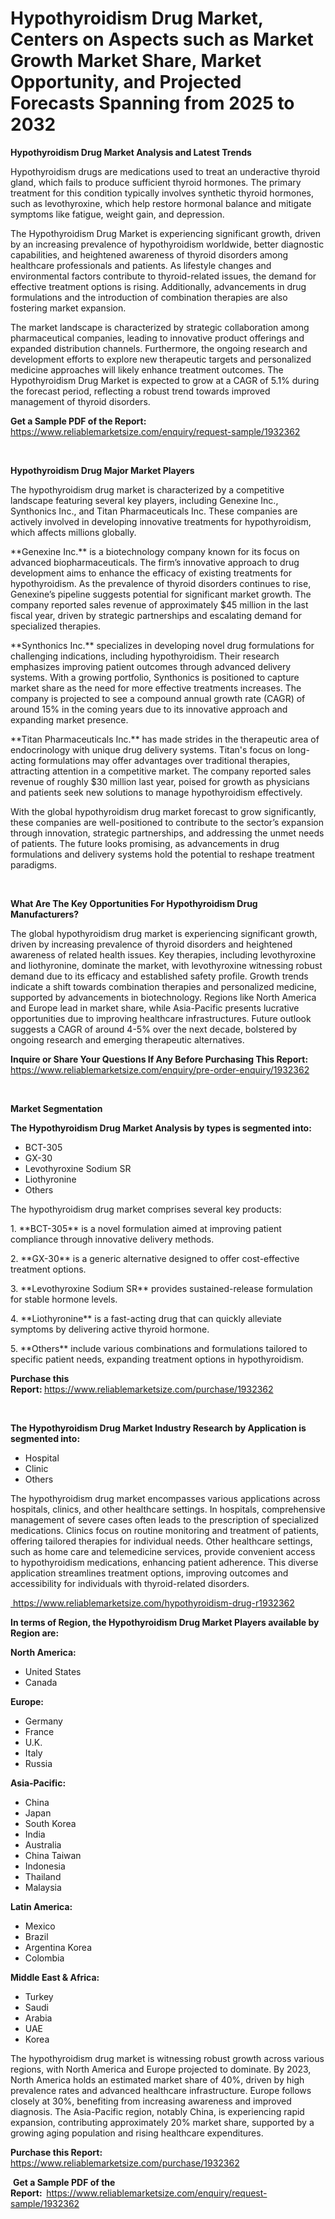 <p><h1>Hypothyroidism Drug Market, Centers on Aspects such as Market Growth Market Share, Market Opportunity, and Projected Forecasts Spanning from 2025 to 2032</h1></p><p><strong>Hypothyroidism Drug Market Analysis and Latest Trends</strong></p>
<p><p>Hypothyroidism drugs are medications used to treat an underactive thyroid gland, which fails to produce sufficient thyroid hormones. The primary treatment for this condition typically involves synthetic thyroid hormones, such as levothyroxine, which help restore hormonal balance and mitigate symptoms like fatigue, weight gain, and depression.</p><p>The Hypothyroidism Drug Market is experiencing significant growth, driven by an increasing prevalence of hypothyroidism worldwide, better diagnostic capabilities, and heightened awareness of thyroid disorders among healthcare professionals and patients. As lifestyle changes and environmental factors contribute to thyroid-related issues, the demand for effective treatment options is rising. Additionally, advancements in drug formulations and the introduction of combination therapies are also fostering market expansion.</p><p>The market landscape is characterized by strategic collaboration among pharmaceutical companies, leading to innovative product offerings and expanded distribution channels. Furthermore, the ongoing research and development efforts to explore new therapeutic targets and personalized medicine approaches will likely enhance treatment outcomes. The Hypothyroidism Drug Market is expected to grow at a CAGR of 5.1% during the forecast period, reflecting a robust trend towards improved management of thyroid disorders.</p></p>
<p><strong>Get a Sample PDF of the Report:&nbsp;</strong> <a href="https://www.reliablemarketsize.com/enquiry/request-sample/1932362?utm_campaign=3432&utm_medium=2&utm_source=Github&utm_content=ia&utm_term=12042025&utm_id=hypothyroidism-drug">https://www.reliablemarketsize.com/enquiry/request-sample/1932362</a></p>
<p>&nbsp;</p>
<p><strong>Hypothyroidism Drug Major Market Players</strong></p>
<p><p>The hypothyroidism drug market is characterized by a competitive landscape featuring several key players, including Genexine Inc., Synthonics Inc., and Titan Pharmaceuticals Inc. These companies are actively involved in developing innovative treatments for hypothyroidism, which affects millions globally.</p><p>**Genexine Inc.** is a biotechnology company known for its focus on advanced biopharmaceuticals. The firm’s innovative approach to drug development aims to enhance the efficacy of existing treatments for hypothyroidism. As the prevalence of thyroid disorders continues to rise, Genexine’s pipeline suggests potential for significant market growth. The company reported sales revenue of approximately $45 million in the last fiscal year, driven by strategic partnerships and escalating demand for specialized therapies.</p><p>**Synthonics Inc.** specializes in developing novel drug formulations for challenging indications, including hypothyroidism. Their research emphasizes improving patient outcomes through advanced delivery systems. With a growing portfolio, Synthonics is positioned to capture market share as the need for more effective treatments increases. The company is projected to see a compound annual growth rate (CAGR) of around 15% in the coming years due to its innovative approach and expanding market presence.</p><p>**Titan Pharmaceuticals Inc.** has made strides in the therapeutic area of endocrinology with unique drug delivery systems. Titan's focus on long-acting formulations may offer advantages over traditional therapies, attracting attention in a competitive market. The company reported sales revenue of roughly $30 million last year, poised for growth as physicians and patients seek new solutions to manage hypothyroidism effectively.</p><p>With the global hypothyroidism drug market forecast to grow significantly, these companies are well-positioned to contribute to the sector’s expansion through innovation, strategic partnerships, and addressing the unmet needs of patients. The future looks promising, as advancements in drug formulations and delivery systems hold the potential to reshape treatment paradigms.</p></p>
<p>&nbsp;</p>
<p><strong>What Are The Key Opportunities For Hypothyroidism Drug Manufacturers?</strong></p>
<p><p>The global hypothyroidism drug market is experiencing significant growth, driven by increasing prevalence of thyroid disorders and heightened awareness of related health issues. Key therapies, including levothyroxine and liothyronine, dominate the market, with levothyroxine witnessing robust demand due to its efficacy and established safety profile. Growth trends indicate a shift towards combination therapies and personalized medicine, supported by advancements in biotechnology. Regions like North America and Europe lead in market share, while Asia-Pacific presents lucrative opportunities due to improving healthcare infrastructures. Future outlook suggests a CAGR of around 4-5% over the next decade, bolstered by ongoing research and emerging therapeutic alternatives.</p></p>
<p><strong>Inquire or Share Your Questions If Any Before Purchasing This Report:</strong> <a href="https://www.reliablemarketsize.com/enquiry/pre-order-enquiry/1932362?utm_campaign=3432&utm_medium=2&utm_source=Github&utm_content=ia&utm_term=12042025&utm_id=hypothyroidism-drug">https://www.reliablemarketsize.com/enquiry/pre-order-enquiry/1932362</a></p>
<p>&nbsp;</p>
<p><strong>Market Segmentation</strong></p>
<p><strong>The Hypothyroidism Drug Market Analysis by types is segmented into:</strong></p>
<p><ul><li>BCT-305</li><li>GX-30</li><li>Levothyroxine Sodium SR</li><li>Liothyronine</li><li>Others</li></ul></p>
<p><p>The hypothyroidism drug market comprises several key products: </p><p>1. **BCT-305** is a novel formulation aimed at improving patient compliance through innovative delivery methods.</p><p>2. **GX-30** is a generic alternative designed to offer cost-effective treatment options.</p><p>3. **Levothyroxine Sodium SR** provides sustained-release formulation for stable hormone levels.</p><p>4. **Liothyronine** is a fast-acting drug that can quickly alleviate symptoms by delivering active thyroid hormone. </p><p>5. **Others** include various combinations and formulations tailored to specific patient needs, expanding treatment options in hypothyroidism.</p></p>
<p><strong>Purchase this Report:&nbsp;</strong><a href="https://www.reliablemarketsize.com/purchase/1932362?utm_campaign=3432&utm_medium=2&utm_source=Github&utm_content=ia&utm_term=12042025&utm_id=hypothyroidism-drug">https://www.reliablemarketsize.com/purchase/1932362</a></p>
<p>&nbsp;</p>
<p><strong>The Hypothyroidism Drug Market Industry Research by Application is segmented into:</strong></p>
<p><ul><li>Hospital</li><li>Clinic</li><li>Others</li></ul></p>
<p><p>The hypothyroidism drug market encompasses various applications across hospitals, clinics, and other healthcare settings. In hospitals, comprehensive management of severe cases often leads to the prescription of specialized medications. Clinics focus on routine monitoring and treatment of patients, offering tailored therapies for individual needs. Other healthcare settings, such as home care and telemedicine services, provide convenient access to hypothyroidism medications, enhancing patient adherence. This diverse application streamlines treatment options, improving outcomes and accessibility for individuals with thyroid-related disorders.</p></p>
<p><a href="https://www.reliablemarketsize.com/hypothyroidism-drug-r1932362?utm_campaign=3432&utm_medium=2&utm_source=Github&utm_content=ia&utm_term=12042025&utm_id=hypothyroidism-drug">&nbsp;https://www.reliablemarketsize.com/hypothyroidism-drug-r1932362</a></p>
<p><strong>In terms of Region, the Hypothyroidism Drug Market Players available by Region are:</strong></p>
<p>
    <p> <strong> North America: </strong>
        <ul>
            <li>United States</li>
            <li>Canada</li>
        </ul>
        </p> 
    <p> <strong> Europe: </strong>
        <ul>
            <li>Germany</li>
            <li>France</li>
            <li>U.K.</li>
            <li>Italy</li>
            <li>Russia</li>
        </ul>
        </p> 
    <p> <strong> Asia-Pacific: </strong>
        <ul>
            <li>China</li>
            <li>Japan</li>
            <li>South Korea</li>
            <li>India</li>
            <li>Australia</li>
            <li>China Taiwan</li>
            <li>Indonesia</li>
            <li>Thailand</li>
            <li>Malaysia</li>
        </ul>
        </p> 
    <p> <strong> Latin America: </strong>
        <ul>
            <li>Mexico</li>
            <li>Brazil</li>
            <li>Argentina Korea</li>
            <li>Colombia</li>
        </ul>
        </p> 
    <p> <strong> Middle East & Africa: </strong>
        <ul>
            <li>Turkey</li>
            <li>Saudi</li>
            <li>Arabia</li>
            <li>UAE</li>
            <li>Korea</li>
        </ul>
    </p>
    </p>
<p><p>The hypothyroidism drug market is witnessing robust growth across various regions, with North America and Europe projected to dominate. By 2023, North America holds an estimated market share of 40%, driven by high prevalence rates and advanced healthcare infrastructure. Europe follows closely at 30%, benefiting from increasing awareness and improved diagnosis. The Asia-Pacific region, notably China, is experiencing rapid expansion, contributing approximately 20% market share, supported by a growing aging population and rising healthcare expenditures.</p></p>
<p><strong>Purchase this Report: </strong><a href="https://www.reliablemarketsize.com/purchase/1932362?utm_campaign=3432&utm_medium=2&utm_source=Github&utm_content=ia&utm_term=12042025&utm_id=hypothyroidism-drug">https://www.reliablemarketsize.com/purchase/1932362</a></p>
<p>&nbsp;<strong>Get a Sample PDF of the Report:&nbsp;&nbsp;</strong><a href="https://www.reliablemarketsize.com/enquiry/request-sample/1932362?utm_campaign=3432&utm_medium=2&utm_source=Github&utm_content=ia&utm_term=12042025&utm_id=hypothyroidism-drug">https://www.reliablemarketsize.com/enquiry/request-sample/1932362</a></p>
<p><strong></strong></p>
<p><p></p><p></p><p></p></p>